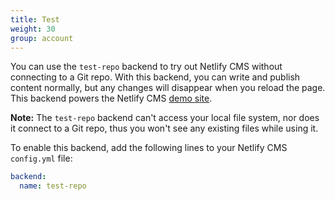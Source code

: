 ```yaml
---
title: Test
weight: 30
group: account
---
```


You can use the `test-repo` backend to try out Netlify CMS without connecting to a Git repo. With this backend, you can write and publish content normally, but any changes will disappear when you reload the page. This backend powers the Netlify CMS [demo site](https://cms-demo.netlify.com/).

**Note:** The `test-repo` backend can't access your local file system, nor does it connect to a Git repo, thus you won't see any existing files while using it.

To enable this backend, add the following lines to your Netlify CMS `config.yml` file:

```yaml
backend:
  name: test-repo
```
